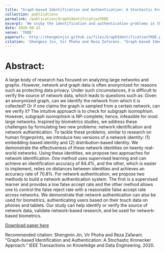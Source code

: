 ```yaml
---
title: "Graph-based Identification and Authentication: A Stochastic Kronecker Approach"
collection: publications
permalink: /publication/GraphIdentificationTKDE
excerpt: 'We study the identification and authentication problems in the graph settings. We demonstrate the method can be used for biometrics, authenticating users based on their touch data on phones and tablets.'
date: 2020-08-22
venue: 'TKDE'
paperurl: 'http://shengminjin.github.io/files/GraphIdentificationTKDE.pdf'
citation: 'Shengmin Jin, Vir Phoha and Reza Zafarani. "Graph-based Identification and Authentication: A Stochastic Kronecker Approach." IEEE Transactions on Knowledge and Data Engineering. 2020.'
---
```

Abstract:
======
A large body of research has focused on analyzing large networks and graphs. However, network and graph data is often anonymized for reasons such as protecting data privacy. Under such circumstances, it is difficult to verify the source of network data, which leads to questions such as: Given an anonymized graph, can we identify the network from which it is collected? Or if one claims the graph is sampled from a certain network, can we verify it? The intuitive approach is to check for subgraph isomophism. However, subgraph isomophism is NP-complete; hence, infeasible for most large networks. Inspired by biometrics studies, we address these challenges by formulating two new problems: network identification and network authentication. To tackle these problems, similar to research on human fingerprints, we introduce two versions of a network identity: (1) embedding-based identity and (2) distribution-based identity. We demonstrate the effectiveness of these network identities on twenty real-world networks. Using these identities, we propose two approaches for network identification. One method uses supervised learning and can achieve an identification accuracy of 84.4%, and the other, which is easier to implement, relies on distances between identities and achieves an accuracy rate of 70.8%. For network authentication, we propose two methods to build a network authentication system. The first is a supervised learner and provides a low false accept rate and the other method allows one to control the false reject rate with a reasonable false accept rate across networks. We demonstrate that network authentication can also be used for biometrics, authenticating users based on their touch data on phones and tablets. Our study can help identify or verify the source of network data, validate network-based research, and be used for network-based biometrics.

[Download paper here](http://shengminjin.github.io/files/GraphIdentificationTKDE.pdf)

Recommended citation: Shengmin Jin, Vir Phoha and Reza Zafarani. "Graph-based Identification and Authentication: A Stochastic Kronecker Approach." IEEE Transactions on Knowledge and Data Engineering. 2020.

